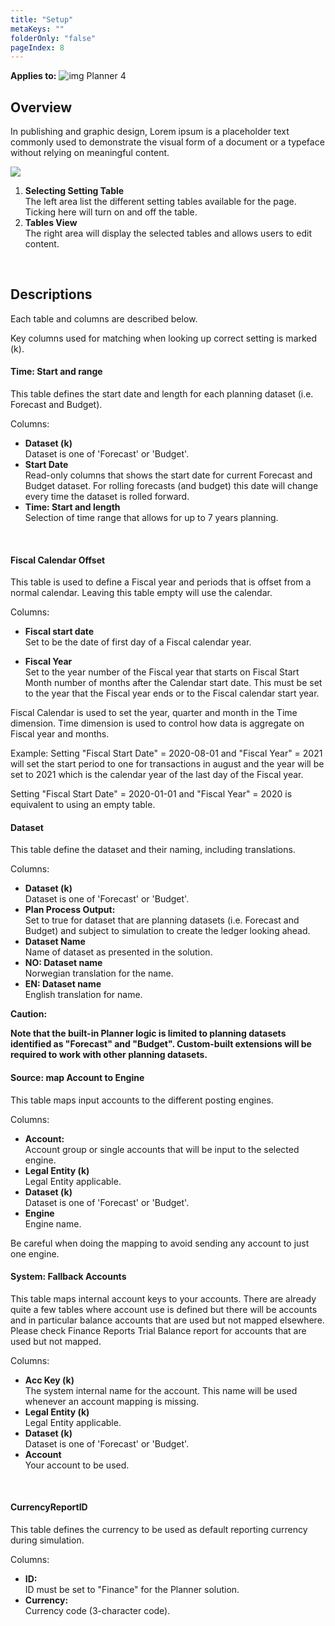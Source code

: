 ```yaml
---
title: "Setup"
metaKeys: ""
folderOnly: "false"
pageIndex: 8
---
```


**Applies to:** ![img](https://profitbasedocs.blob.core.windows.net/icons/yes-icon.png) Planner 4

## Overview
In publishing and graphic design, Lorem ipsum is a placeholder text commonly used to demonstrate the visual form of a document or a typeface without relying on meaningful content.
<br/>

![](img/finance-settings-setup.jpg)

1. **Selecting Setting Table**<br/>The left area list the different setting tables available for the page. Ticking here will turn on and off the table.
2. **Tables View**<br/>The right area will display the selected tables and allows users to edit content.
<br/>

## Descriptions

Each table and columns are described below.

Key columns used for matching when looking up correct setting is marked (k).

#### Time: Start and range
This table defines the start date and length for each planning dataset (i.e. Forecast and Budget).

Columns:

- **Dataset (k)**<br/>
Dataset is one of 'Forecast' or 'Budget'.
- **Start Date**<br/>
Read-only columns that shows the start date for current Forecast and Budget dataset. For rolling forecasts (and budget) this date will change every time the dataset is rolled forward.
- **Time: Start and length**<br/>
Selection of time range that allows for up to 7 years planning.
<br/>

#### Fiscal Calendar Offset
This table is used to define a Fiscal year and periods that is offset from a normal calendar. Leaving this table empty will use the calendar.

Columns:

- **Fiscal start date**<br/>
Set to be the date of first day of a Fiscal calendar year.

- **Fiscal Year**<br/>
Set to the year number of the Fiscal year that starts on Fiscal Start Month number of months after the Calendar start date. This must be set to the year that the Fiscal year ends or to the Fiscal calendar start year.

Fiscal Calendar is used to set the year, quarter and month in the Time dimension. Time dimension is used to control how data is aggregate on Fiscal year and months.

Example:
Setting "Fiscal Start Date" = 2020-08-01 and "Fiscal Year" = 2021 will set the start period to one for transactions in august and the year will be set to 2021 which is the calendar year of the last day of the Fiscal year.

Setting "Fiscal Start Date" = 2020-01-01 and "Fiscal Year" = 2020 is equivalent to using an empty table.
<br/>

#### Dataset
This table define the dataset and their naming, including translations.

Columns:

- **Dataset (k)**<br/>
Dataset is one of 'Forecast' or 'Budget'.
- **Plan Process Output:**<br/>
Set to true for dataset that are planning datasets (i.e. Forecast and Budget) and subject to simulation to create the ledger looking ahead.
- **Dataset Name**<br/>
Name of dataset as presented in the solution.
- **NO: Dataset name**<br/>
Norwegian translation for the name.
- **EN: Dataset name**<br/>
English translation for name.

**Caution:**

**Note that the built-in Planner logic is limited to planning datasets identified as "Forecast" and "Budget". Custom-built extensions will be required to work with other planning datasets.**<br/>

#### Source: map Account to Engine
This table maps input accounts to the different posting engines.

Columns:

- **Account:**<br/>
Account group or single accounts that will be input to the selected engine.
- **Legal Entity (k)**<br/>
Legal Entity applicable.
- **Dataset (k)**<br/>
Dataset is one of 'Forecast' or 'Budget'.
- **Engine**<br/>
Engine name.

Be careful when doing the mapping to avoid sending any account to just one engine.
<br/>

#### System: Fallback Accounts
This table maps internal account keys to your accounts. There are already quite a few tables where account use is defined but there will be accounts and in particular balance accounts that are used but not mapped elsewhere. Please check Finance Reports Trial Balance report for accounts that are used but not mapped.

Columns:

- **Acc Key (k)**<br/>
The system internal name for the account. This name will be used whenever an account mapping is missing.
- **Legal Entity (k)**<br/>
Legal Entity applicable.
- **Dataset (k)**<br/>
Dataset is one of 'Forecast' or 'Budget'.
- **Account**<br/>
Your account to be used.
<br/>

#### CurrencyReportID
This table defines the currency to be used as default reporting currency during simulation.

Columns:

- **ID:**<br/>
ID must be set to "Finance" for the Planner solution.
- **Currency:**<br/>
Currency code (3-character code).

